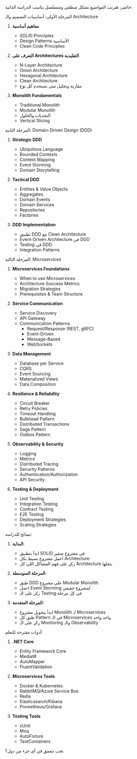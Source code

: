 حاضر، هنرتب المواضيع بشكل منطقي ومتسلسل يناسب الدراسة الذاتية:

المرحلة الأولى: أساسيات التصميم والـ Architecture
1. **مفاهيم أساسية**
   - SOLID Principles
   - Design Patterns الأساسية
   - Clean Code Principles

2. **التعرف على Architectures التقليدية**
   - N-Layer Architecture 
   - Onion Architecture
   - Hexagonal Architecture
   - Clean Architecture
   - مقارنة وتحليل متى تستخدم كل نوع

3. **Monolith Fundamentals**
   - Traditional Monolith
   - Modular Monolith
   - التحديات والحلول
   - Vertical Slicing

المرحلة الثانية: Domain-Driven Design (DDD)
1. **Strategic DDD**
   - Ubiquitous Language
   - Bounded Contexts
   - Context Mapping
   - Event Storming
   - Domain Storytelling

2. **Tactical DDD**
   - Entities & Value Objects
   - Aggregates
   - Domain Events
   - Domain Services
   - Repositories
   - Factories

3. **DDD Implementation**
   - تطبيق DDD مع Clean Architecture
   - Event-Driven Architecture في DDD
   - Testing في DDD
   - Integration Patterns

المرحلة الثالثة: Microservices
1. **Microservices Foundations**
   - When to use Microservices
   - Architecture Success Metrics
   - Migration Strategies
   - Prerequisites & Team Structure

2. **Service Communication**
   - Service Discovery
   - API Gateway
   - Communication Patterns:
     - Request/Response (REST, gRPC)
     - Event-Driven
     - Message-Based
     - WebSockets

3. **Data Management**
   - Database per Service
   - CQRS
   - Event Sourcing
   - Materialized Views
   - Data Composition

4. **Resilience & Reliability**
   - Circuit Breaker
   - Retry Policies
   - Timeout Handling
   - Bulkhead Pattern
   - Distributed Transactions
   - Saga Pattern
   - Outbox Pattern

5. **Observability & Security**
   - Logging
   - Metrics
   - Distributed Tracing
   - Security Patterns
   - Authentication/Authorization
   - API Security

6. **Testing & Deployment**
   - Unit Testing
   - Integration Testing
   - Contract Testing
   - E2E Testing
   - Deployment Strategies
   - Scaling Strategies

نصائح للدراسة:
1. **البداية**:
   - ابدأ بتطبيق SOLID في مشروع صغير
   - اعمل مشروع بسيط بكل Architecture
   - ركز على فهم المشاكل اللي كل Architecture بتحلها

2. **المرحلة المتوسطة**:
   - طبق DDD على مشروع Modular Monolith
   - اعمل Event Storming لمشروع حقيقي
   - ركز على الـ Testing في كل مرحلة

3. **المرحلة المتقدمة**:
   - ابدأ بتحويل مشروع Monolith لـ Microservices
   - طبق كل Pattern في الـ Microservices واحد واحد
   - ركز على الـ Monitoring والـ Observability

أدوات مقترحة للتعلم:
1. **.NET Core**
   - Entity Framework Core
   - MediatR
   - AutoMapper
   - FluentValidation

2. **Microservices Tools**
   - Docker & Kubernetes
   - RabbitMQ/Azure Service Bus
   - Redis
   - Elasticsearch/Kibana
   - Prometheus/Grafana

3. **Testing Tools**
   - xUnit
   - Moq
   - AutoFixture
   - TestContainers

تحب نتعمق في أي جزء من دول؟
